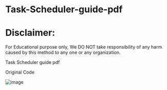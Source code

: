 # Task-Scheduler-guide-pdf
# Disclaimer:
For Educational purpose only, We DO NOT take responsibility of any harm caused by this method to any one or any organization.


Task Scheduler guide pdf


Original Code


![image](https://user-images.githubusercontent.com/84017582/165093662-9fb3a98f-5225-499f-a663-25dd39bfcb8b.png)
